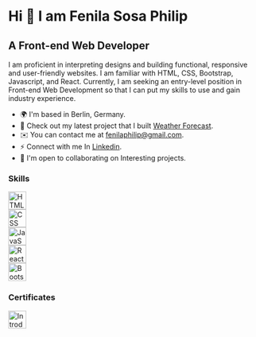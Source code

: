 Hi 👋 I am Fenila Sosa Philip
====================================================================================================================================

A Front-end Web Developer
-------------------------------
I am proficient in interpreting designs and building functional, responsive and user-friendly websites. I am familiar with HTML, CSS, Bootstrap, Javascript, and React. Currently, I am seeking an entry-level position in Front-end Web Development so that I can put my skills to use and gain industry experience.

 * 🌍  I'm based in Berlin, Germany.
 * 🚀  Check out my latest project that I built [Weather Forecast](https://weather.fenilas.com/).
 * ✉️  You can contact me at [fenilaphilip@gmail.com](mailto:fenilaphilip@gmail.com).
 * ⚡  Connect with me In [Linkedin](https://www.linkedin.com/in/fenila-philip/).
 * 🤝  I'm open to collaborating on Interesting projects.


### Skills

<p align="left">
<a href="https://developer.mozilla.org/en-US/docs/Glossary/HTML5" target="_blank" rel="noreferrer"><img src="" width="36" height="36" alt="HTML5" /></a> <br />
<a href="https://developer.mozilla.org/en-US/docs/Learn/CSS" target="_blank" rel="noreferrer"><img src="" width="36" height="36" alt="CSS" /></a> <br />
<a href="https://developer.mozilla.org/en-US/docs/Web/JavaScript" target="_blank" rel="noreferrer"><img src="" width="36" height="36" alt="JavaScript" /></a> <br />
<a href="https://reactjs.org/" target="_blank" rel="noreferrer"><img src="" width="36" height="36" alt="React" /></a> <br />
<a href="https://getbootstrap.com/" target="_blank" rel="noreferrer"><img src="" width="36" height="36" alt="Bootstrap" /></a>
</p>

### Certificates

<p align="left">
<a href="https://www.shecodes.io/certificates/92d22b4600c5232ea4c634da36b14bf5" target="_blank" rel="noreferrer"><img src="" width="36" height="36" alt="Introduction to Coding" /></a> <br />
</p>



<!--
**fenilaphilip/fenilaphilip** is a ✨ _special_ ✨ repository because its `README.md` (this file) appears on your GitHub profile.

Here are some ideas to get you started:

- 🔭 I’m currently working on ...
- 🌱 I’m currently learning ...
- 👯 I’m looking to collaborate on ...
- 🤔 I’m looking for help with ...
- 💬 Ask me about ...
- 📫 How to reach me: ...
- 😄 Pronouns: ...
- ⚡ Fun fact: ...
-->
